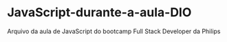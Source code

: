 # JavaScript-durante-a-aula-DIO
Arquivo da aula de JavaScript do bootcamp Full Stack Developer da Philips
